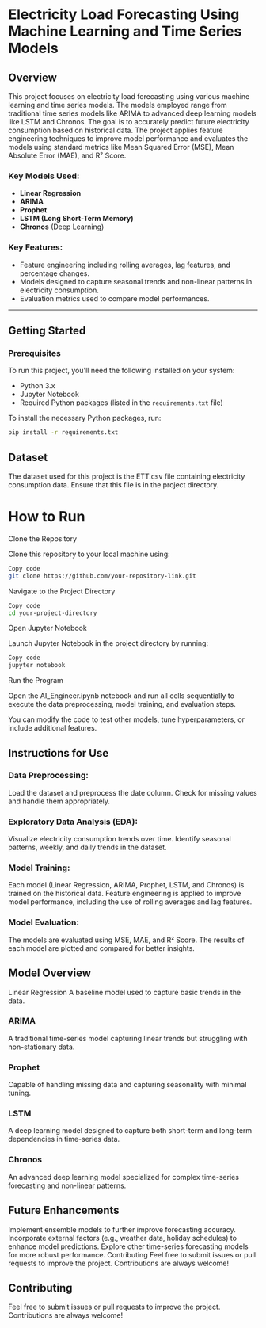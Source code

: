 # Electricity Load Forecasting Using Machine Learning and Time Series Models

## Overview

This project focuses on electricity load forecasting using various machine learning and time series models. The models employed range from traditional time series models like ARIMA to advanced deep learning models like LSTM and Chronos. The goal is to accurately predict future electricity consumption based on historical data. The project applies feature engineering techniques to improve model performance and evaluates the models using standard metrics like Mean Squared Error (MSE), Mean Absolute Error (MAE), and R² Score.

### Key Models Used:
- **Linear Regression**
- **ARIMA**
- **Prophet**
- **LSTM (Long Short-Term Memory)**
- **Chronos** (Deep Learning)

### Key Features:
- Feature engineering including rolling averages, lag features, and percentage changes.
- Models designed to capture seasonal trends and non-linear patterns in electricity consumption.
- Evaluation metrics used to compare model performances.

---

## Getting Started

### Prerequisites

To run this project, you'll need the following installed on your system:

- Python 3.x
- Jupyter Notebook
- Required Python packages (listed in the `requirements.txt` file)

To install the necessary Python packages, run:

```bash
pip install -r requirements.txt
``` 
## Dataset
The dataset used for this project is the ETT.csv file containing electricity consumption data. Ensure that this file is in the project directory.

# How to Run
Clone the Repository

Clone this repository to your local machine using:

```bash
Copy code
git clone https://github.com/your-repository-link.git
```
Navigate to the Project Directory

```bash
Copy code
cd your-project-directory
```
Open Jupyter Notebook

Launch Jupyter Notebook in the project directory by running:

```bash
Copy code
jupyter notebook
```
Run the Program

Open the AI_Engineer.ipynb notebook and run all cells sequentially to execute the data preprocessing, model training, and evaluation steps.

You can modify the code to test other models, tune hyperparameters, or include additional features.

## Instructions for Use
### Data Preprocessing:

Load the dataset and preprocess the date column.
Check for missing values and handle them appropriately.
### Exploratory Data Analysis (EDA):

Visualize electricity consumption trends over time.
Identify seasonal patterns, weekly, and daily trends in the dataset.
### Model Training:

Each model (Linear Regression, ARIMA, Prophet, LSTM, and Chronos) is trained on the historical data.
Feature engineering is applied to improve model performance, including the use of rolling averages and lag features.
### Model Evaluation:

The models are evaluated using MSE, MAE, and R² Score.
The results of each model are plotted and compared for better insights.
## Model Overview
Linear Regression
A baseline model used to capture basic trends in the data.

### ARIMA
A traditional time-series model capturing linear trends but struggling with non-stationary data.

### Prophet
Capable of handling missing data and capturing seasonality with minimal tuning.

### LSTM
A deep learning model designed to capture both short-term and long-term dependencies in time-series data.

### Chronos
An advanced deep learning model specialized for complex time-series forecasting and non-linear patterns.

## Future Enhancements
Implement ensemble models to further improve forecasting accuracy.
Incorporate external factors (e.g., weather data, holiday schedules) to enhance model predictions.
Explore other time-series forecasting models for more robust performance.
Contributing
Feel free to submit issues or pull requests to improve the project. Contributions are always welcome!

## Contributing
Feel free to submit issues or pull requests to improve the project. Contributions are always welcome!